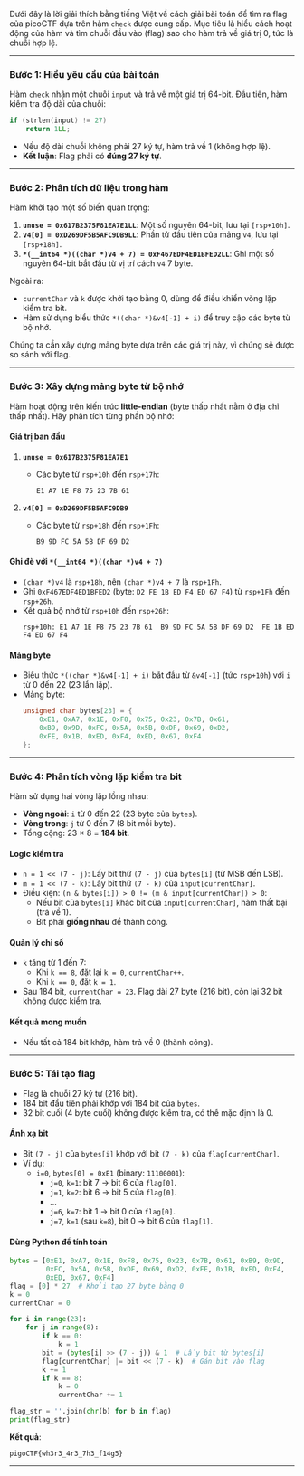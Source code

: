 Dưới đây là lời giải thích bằng tiếng Việt về cách giải bài toán để tìm ra flag của picoCTF dựa trên hàm `check` được cung cấp. Mục tiêu là hiểu cách hoạt động của hàm và tìm chuỗi đầu vào (flag) sao cho hàm trả về giá trị 0, tức là chuỗi hợp lệ.

---

### **Bước 1: Hiểu yêu cầu của bài toán**
Hàm `check` nhận một chuỗi `input` và trả về một giá trị 64-bit. Đầu tiên, hàm kiểm tra độ dài của chuỗi:
```c
if (strlen(input) != 27)
    return 1LL;
```
- Nếu độ dài chuỗi không phải 27 ký tự, hàm trả về 1 (không hợp lệ). 
- **Kết luận**: Flag phải có **đúng 27 ký tự**.

---

### **Bước 2: Phân tích dữ liệu trong hàm**
Hàm khởi tạo một số biến quan trọng:
1. **`unuse = 0x617B2375F81EA7E1LL`**: Một số nguyên 64-bit, lưu tại `[rsp+10h]`.
2. **`v4[0] = 0xD269DF5B5AFC9DB9LL`**: Phần tử đầu tiên của mảng `v4`, lưu tại `[rsp+18h]`.
3. **`*(__int64 *)((char *)v4 + 7) = 0xF467EDF4ED1BFED2LL`**: Ghi một số nguyên 64-bit bắt đầu từ vị trí cách `v4` 7 byte.

Ngoài ra:
- `currentChar` và `k` được khởi tạo bằng 0, dùng để điều khiển vòng lặp kiểm tra bit.
- Hàm sử dụng biểu thức `*((char *)&v4[-1] + i)` để truy cập các byte từ bộ nhớ.

Chúng ta cần xây dựng mảng byte dựa trên các giá trị này, vì chúng sẽ được so sánh với flag.

---

### **Bước 3: Xây dựng mảng byte từ bộ nhớ**
Hàm hoạt động trên kiến trúc **little-endian** (byte thấp nhất nằm ở địa chỉ thấp nhất). Hãy phân tích từng phần bộ nhớ:

#### **Giá trị ban đầu**
1. **`unuse = 0x617B2375F81EA7E1`**  
   - Các byte từ `rsp+10h` đến `rsp+17h`:  
     ```
     E1 A7 1E F8 75 23 7B 61
     ```

2. **`v4[0] = 0xD269DF5B5AFC9DB9`**  
   - Các byte từ `rsp+18h` đến `rsp+1Fh`:  
     ```
     B9 9D FC 5A 5B DF 69 D2
     ```

#### **Ghi đè với `*(__int64 *)((char *)v4 + 7)`**
- `(char *)v4` là `rsp+18h`, nên `(char *)v4 + 7` là `rsp+1Fh`.
- Ghi `0xF467EDF4ED1BFED2` (byte: `D2 FE 1B ED F4 ED 67 F4`) từ `rsp+1Fh` đến `rsp+26h`.
- Kết quả bộ nhớ từ `rsp+10h` đến `rsp+26h`:
  ```
  rsp+10h: E1 A7 1E F8 75 23 7B 61  B9 9D FC 5A 5B DF 69 D2  FE 1B ED F4 ED 67 F4
  ```

#### **Mảng byte**
- Biểu thức `*((char *)&v4[-1] + i)` bắt đầu từ `&v4[-1]` (tức `rsp+10h`) với `i` từ 0 đến 22 (23 lần lặp).
- Mảng byte:
  ```c
  unsigned char bytes[23] = {
      0xE1, 0xA7, 0x1E, 0xF8, 0x75, 0x23, 0x7B, 0x61,
      0xB9, 0x9D, 0xFC, 0x5A, 0x5B, 0xDF, 0x69, 0xD2,
      0xFE, 0x1B, 0xED, 0xF4, 0xED, 0x67, 0xF4
  };
  ```

---

### **Bước 4: Phân tích vòng lặp kiểm tra bit**
Hàm sử dụng hai vòng lặp lồng nhau:
- **Vòng ngoài**: `i` từ 0 đến 22 (23 byte của `bytes`).
- **Vòng trong**: `j` từ 0 đến 7 (8 bit mỗi byte).
- Tổng cộng: 23 × 8 = **184 bit**.

#### **Logic kiểm tra**
- `n = 1 << (7 - j)`: Lấy bit thứ `(7 - j)` của `bytes[i]` (từ MSB đến LSB).
- `m = 1 << (7 - k)`: Lấy bit thứ `(7 - k)` của `input[currentChar]`.
- Điều kiện: `(n & bytes[i]) > 0 != (m & input[currentChar]) > 0`:
  - Nếu bit của `bytes[i]` khác bit của `input[currentChar]`, hàm thất bại (trả về 1).
  - Bit phải **giống nhau** để thành công.

#### **Quản lý chỉ số**
- `k` tăng từ 1 đến 7:
  - Khi `k == 8`, đặt lại `k = 0`, `currentChar++`.
  - Khi `k == 0`, đặt `k = 1`.
- Sau 184 bit, `currentChar = 23`. Flag dài 27 byte (216 bit), còn lại 32 bit không được kiểm tra.

#### **Kết quả mong muốn**
- Nếu tất cả 184 bit khớp, hàm trả về 0 (thành công).

---

### **Bước 5: Tái tạo flag**
- Flag là chuỗi 27 ký tự (216 bit).
- 184 bit đầu tiên phải khớp với 184 bit của `bytes`.
- 32 bit cuối (4 byte cuối) không được kiểm tra, có thể mặc định là 0.

#### **Ánh xạ bit**
- Bit `(7 - j)` của `bytes[i]` khớp với bit `(7 - k)` của `flag[currentChar]`.
- Ví dụ:
  - `i=0`, `bytes[0] = 0xE1` (binary: `11100001`):
    - `j=0`, `k=1`: bit 7 → bit 6 của `flag[0]`.
    - `j=1`, `k=2`: bit 6 → bit 5 của `flag[0]`.
    - ...
    - `j=6`, `k=7`: bit 1 → bit 0 của `flag[0]`.
    - `j=7`, `k=1` (sau `k=8`), bit 0 → bit 6 của `flag[1]`.

#### **Dùng Python để tính toán**
```python
bytes = [0xE1, 0xA7, 0x1E, 0xF8, 0x75, 0x23, 0x7B, 0x61, 0xB9, 0x9D,
         0xFC, 0x5A, 0x5B, 0xDF, 0x69, 0xD2, 0xFE, 0x1B, 0xED, 0xF4,
         0xED, 0x67, 0xF4]
flag = [0] * 27  # Khởi tạo 27 byte bằng 0
k = 0
currentChar = 0

for i in range(23):
    for j in range(8):
        if k == 0:
            k = 1
        bit = (bytes[i] >> (7 - j)) & 1  # Lấy bit từ bytes[i]
        flag[currentChar] |= bit << (7 - k)  # Gán bit vào flag
        k += 1
        if k == 8:
            k = 0
            currentChar += 1

flag_str = ''.join(chr(b) for b in flag)
print(flag_str)
```

**Kết quả**:  
```
pigoCTF{wh3r3_4r3_7h3_f14g5}
```

---


